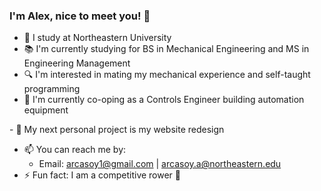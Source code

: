 ### I'm Alex, nice to meet you! 👋

- 🐾 I study at Northeastern University
- 📚 I'm currently studying for BS in Mechanical Engineering and MS in Engineering Management
- 🔍 I'm interested in mating my mechanical experience and self-taught programming
- 💼 I'm currently co-oping as a Controls Engineer building automation equipment
<!-- - 🌱 I’m currently learning --> - 🔭 My next personal project is my website redesign
- 📫 You can reach me by:
  - Email: arcasoy1@gmail.com | arcasoy.a@northeastern.edu
- ⚡ Fun fact: I am a competitive rower 🚣 

<!--
**arcasoy/arcasoy** is a ✨ _special_ ✨ repository because its `README.md` (this file) appears on your GitHub profile.

Here are some ideas to get you started:

- 🔭 I’m currently working on ...
- 🌱 I’m currently learning ...
- 👯 I’m looking to collaborate on ...
- 🤔 I’m looking for help with ...
- 💬 Ask me about ...
- 📫 How to reach me: ...
- 😄 Pronouns: ...
- ⚡ Fun fact: ...
-->
